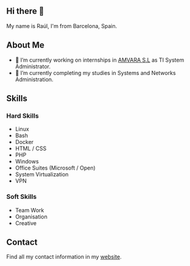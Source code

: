 ## Hi there 👋

My name is Raúl, I'm from Barcelona, Spain.

## About Me 

- 💼 I’m currently working on internships in [AMVARA S.L](https://www.amvara.de) as TI System Administrator.
- 📖 I’m currently completing my studies in Systems and Networks Administration.

## Skills

### Hard Skills
- Linux       
- Bash        
- Docker              
- HTML / CSS 
- PHP         
- Windows
- Office Suites (Microsoft / Open)
- System Virtualization
- VPN 

### Soft Skills
- Team Work
- Organisation
- Creative
   
## Contact
Find all my contact information in my [website](https://www.raulheredia.es).
